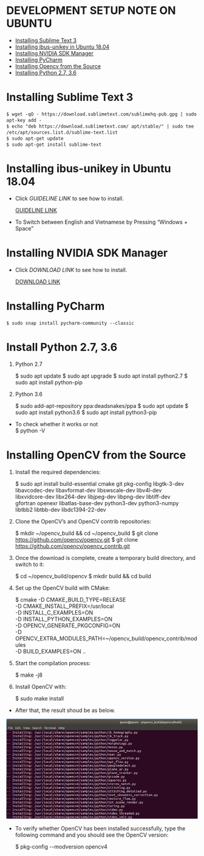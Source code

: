 # DEVELOPMENT SETUP NOTE ON UBUNTU

- [Installing Sublime Text 3](#install_sublime_text_3)
- [Installing ibus-unikey in Ubuntu 18.04](#install_unikey)
- [Installing NVIDIA SDK Manager](#nvidia_sdk_manager)
- [Installing PyCharm](#installing_pycharm)
- [Installing Opencv from the Source](#installing_opencv)
- [Installing Python 2.7, 3.6](#installing_python_2_7_3_6)

# Installing Sublime Text 3

	$ wget -qO - https://download.sublimetext.com/sublimehq-pub.gpg | sudo apt-key add - 
	$ echo "deb https://download.sublimetext.com/ apt/stable/" | sudo tee /etc/apt/sources.list.d/sublime-text.list
	$ sudo apt-get update
	$ sudo apt-get install sublime-text


# Installing ibus-unikey in Ubuntu 18.04

- Click *GUIDELINE LINK* to see how to install.

	[GUIDELINE LINK](https://vinasupport.com/huong-dan-cai-bo-go-tieng-viet-ibus-unikey-tren-ubuntu/) 

- To Switch between English and Vietnamese by Pressing “Windows + Space”


# Installing NVIDIA SDK Manager

 - Click *DOWNLOAD LINK* to see how to install.

	[DOWNLOAD LINK](https://developer.nvidia.com/nvidia-sdk-manager)

# Installing PyCharm

	$ sudo snap install pycharm-community --classic


# Install Python 2.7, 3.6 

1. Python 2.7

	$ sudo apt update
	$ sudo apt upgrade
	$ sudo apt install python2.7
	$ sudo apt install python-pip

2. Python 3.6

	$ sudo add-apt-repository ppa:deadsnakes/ppa
	$ sudo apt update
	$ sudo apt install python3.6
	$ sudo apt install python3-pip

- To check whether it works or not	
	$ python -V

# Installing OpenCV from the Source

1. Install the required dependencies:

    $ sudo apt install build-essential cmake git pkg-config libgtk-3-dev \
        libavcodec-dev libavformat-dev libswscale-dev libv4l-dev \
        libxvidcore-dev libx264-dev libjpeg-dev libpng-dev libtiff-dev \
        gfortran openexr libatlas-base-dev python3-dev python3-numpy \
        libtbb2 libtbb-dev libdc1394-22-dev

2. Clone the OpenCV’s and OpenCV contrib repositories:

    $ mkdir ~/opencv_build && cd ~/opencv_build
    $ git clone https://github.com/opencv/opencv.git
    $ git clone https://github.com/opencv/opencv_contrib.git

3.  Once the download is complete, create a temporary build directory, and switch to it:

	$ cd ~/opencv_build/opencv
	$ mkdir build && cd build

4. Set up the OpenCV build with CMake:

    $ cmake -D CMAKE_BUILD_TYPE=RELEASE \
        -D CMAKE_INSTALL_PREFIX=/usr/local \
        -D INSTALL_C_EXAMPLES=ON \
        -D INSTALL_PYTHON_EXAMPLES=ON \
        -D OPENCV_GENERATE_PKGCONFIG=ON \
        -D OPENCV_EXTRA_MODULES_PATH=~/opencv_build/opencv_contrib/modules \
        -D BUILD_EXAMPLES=ON ..


5. Start the compilation process:

    $ make -j8

6. Install OpenCV with:

    $ sudo make install
    
- After that, the result shoud be as below.    

![OpenCV Installing Img](/images/opencv_installing.png "OpenCV Installing Img")

- To verify whether OpenCV has been installed successfully, type the following command and you should see the OpenCV version:

    $ pkg-config --modversion opencv4
